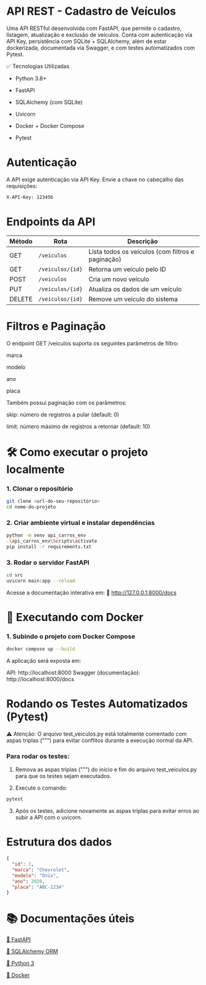 #  API REST - Cadastro de Veículos
Uma API RESTful desenvolvida com FastAPI, que permite o cadastro, listagem, atualização e exclusão de veículos. Conta com autenticação via API Key, persistência com SQLite + SQLAlchemy, além de estar dockerizada, documentada via Swagger, e com testes automatizados com Pytest.

✅ Tecnologias Utilizadas
- Python 3.8+

- FastAPI

- SQLAlchemy (com SQLite)

- Uvicorn

- Docker + Docker Compose

- Pytest

# Autenticação
A API exige autenticação via API Key. Envie a chave no cabeçalho das requisições:

```bash
X-API-Key: 123456
```

# Endpoints da API

| Método | Rota             | Descrição                                         |
| ------ | ---------------- | ------------------------------------------------- |
| GET    | `/veiculos`      | Lista todos os veículos (com filtros e paginação) |
| GET    | `/veiculos/{id}` | Retorna um veículo pelo ID                        |
| POST   | `/veiculos`      | Cria um novo veículo                              |
| PUT    | `/veiculos/{id}` | Atualiza os dados de um veículo                   |
| DELETE | `/veiculos/{id}` | Remove um veículo do sistema                      |

# Filtros e Paginação

O endpoint GET /veiculos suporta os seguintes parâmetros de filtro:

marca

modelo

ano

placa

Também possui paginação com os parâmetros:

skip: número de registros a pular (default: 0)

limit: número máximo de registros a retornar (default: 10)

# 🛠️ Como executar o projeto localmente

### 1. Clonar o repositório
```bash
git clone <url-do-seu-repositório>
cd nome-do-projeto
```

### 2. Criar ambiente virtual e instalar dependências
```bash
python -m venv api_carros_env
.\api_carros_env\Scripts\activate
pip install -r requirements.txt
```
### 3. Rodar o servidor FastAPI
```bash
cd src
uvicorn main:app --reload
```
Acesse a documentação interativa em:
🔗 http://127.0.0.1:8000/docs

# 🐳 Executando com Docker

### 1. Subindo o projeto com Docker Compose
```bash
docker compose up --build
```
A aplicação será exposta em:

API: http://localhost:8000
Swagger (documentação): http://localhost:8000/docs

# Rodando os Testes Automatizados (Pytest)
⚠️ Atenção: O arquivo test_veiculos.py está totalmente comentado com aspas triplas (""") para evitar conflitos durante a execução normal da API.

### Para rodar os testes:
1. Remova as aspas triplas (""") do início e fim do arquivo test_veiculos.py para que os testes sejam executados.

2. Execute o comando:
```bash
pytest
```

3. Após os testes, adicione novamente as aspas triplas para evitar erros ao subir a API com o uvicorn.

# Estrutura dos dados
```json
{
  "id": 1,
  "marca": "Chevrolet",
  "modelo": "Onix",
  "ano": 2020,
  "placa": "ABC-1234"
}
```

# 📚 Documentações úteis

[📘 FastAPI](https://fastapi.tiangolo.com/learn/)

[🧱 SQLAlchemy ORM](https://docs.sqlalchemy.org/en/20/orm/quickstart.html#declare-models)

[🐍 Python 3](https://docs.python.org/3/contents.html)

[🐳 Docker](https://docs.docker.com/)
